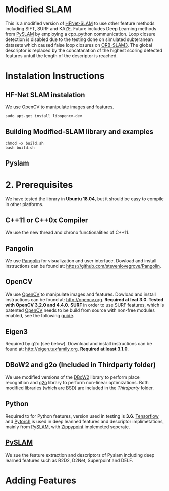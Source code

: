 # Modified SLAM
This is a modified version of [HFNet-SLAM](https://github.com/LiuLimingCode/HFNet_SLAM) to use other feature methods including SIFT, SURF and KAZE. Future includes Deep Learning methods from [PySLAM](https://github.com/luigifreda/pyslam) by employing a cpp_python communication. Loop closure detection is disabled due to the testing done on simulated subteranean datasets which caused false loop closures on [ORB-SLAM3](https://github.com/UZ-SLAMLab/ORB_SLAM3). The global descriptor is replaced by the concatanation of the highest scoring detected features untuil the length of the descriptor is reached.

# Instalation Instructions

## HF-Net SLAM instalation
We use OpenCV to manipulate images and features.

```
sudo apt-get install libopencv-dev
```

## Building Modified-SLAM library and examples

```
chmod +x build.sh
bash build.sh
```

## Pyslam

# 2. Prerequisites
We have tested the library in **Ubuntu 18.04**, but it should be easy to compile in other platforms. 

## C++11 or C++0x Compiler
We use the new thread and chrono functionalities of C++11.

## Pangolin
We use [Pangolin](https://github.com/stevenlovegrove/Pangolin) for visualization and user interface. Dowload and install instructions can be found at: https://github.com/stevenlovegrove/Pangolin.

## OpenCV
We use [OpenCV](http://opencv.org) to manipulate images and features. Dowload and install instructions can be found at: http://opencv.org. **Required at leat 3.0. Tested with OpenCV 3.2.0 and 4.4.0**.
**SURF**
  in order to use SURF features, which is patented [OpenCV](http://opencv.org) needs to be build from source with non-free modules enabled, see the following [guide](https://drthitirat.wordpress.com/2019/01/20/opencv-python-build-opencv-4-0-1-dev-contrib-non-free-siftsurf-from-sources-on-windows-10-64-bit-os/).

## Eigen3
Required by g2o (see below). Download and install instructions can be found at: http://eigen.tuxfamily.org. **Required at least 3.1.0**.

## DBoW2 and g2o (Included in Thirdparty folder)
We use modified versions of the [DBoW2](https://github.com/dorian3d/DBoW2) library to perform place recognition and [g2o](https://github.com/RainerKuemmerle/g2o) library to perform non-linear optimizations. Both modified libraries (which are BSD) are included in the *Thirdparty* folder.

## Python
Required to for Python features, version used in testing is **3.6**. [Tensorflow](https://www.tensorflow.org/install) and [Pytorch](https://pytorch.org/get-started/locally/) is used in deep leanned features and descriptor implimetations, mainly from [PySLAM](https://github.com/luigifreda/pyslam), with [Zippypoint](https://github.com/menelaoskanakis/ZippyPoint) implemeted seperate. 

## [PySLAM](https://github.com/luigifreda/pyslam)
We sue the feature extraction and descriptors of Pyslam including deep learned features such as R2D2, D2Net, Superpoint and DELF.

# Adding Features



